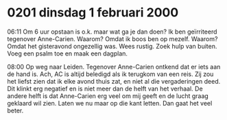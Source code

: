 # 0201 dinsdag 1 februari 2000
06:11	Om 6 uur opstaan is o.k. maar wat ga je dan doen? Ik ben geïrriteerd tegenover Anne-Carien. Waarom? Omdat ik boos ben op mezelf. Waarom? Omdat het gisteravond ongezellig was. Wees rustig. Zoek hulp van buiten. Voeg een psalm toe en maak een dagplan.

08:00	Op weg naar Leiden. Tegenover Anne-Carien ontkend dat er iets aan de hand is. Ach, AC is altijd beledigd als ik terugkom van een reis. Zij zou het liefst zien dat ik elke avond thuis zat, en niet al die vergaderingen deed.  Dit klinkt erg negatief en is niet meer dan de helft van het verhaal. De andere helft is dat Anne-Carien erg veel om mij geeft en de lucht graag geklaard wil zien. Laten we nu maar op die kant letten. Dan gaat het veel beter. 
